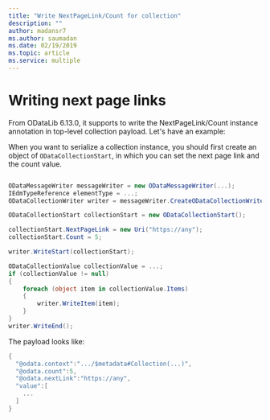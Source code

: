 ```yaml
---
title: "Write NextPageLink/Count for collection"
description: ""
author: madansr7
ms.author: saumadan
ms.date: 02/19/2019
ms.topic: article
ms.service: multiple
---
```

# Writing next page links

From ODataLib 6.13.0, it supports to write the NextPageLink/Count instance annotation in top-level collection payload. Let's have an example:

When you want to serialize a collection instance, you should first create an object of `ODataCollectionStart`, in which you can set the next page link and the count value.

```C#

ODataMessageWriter messageWriter = new ODataMessageWriter(...);
IEdmTypeReference elementType = ...;
ODataCollectionWriter writer = messageWriter.CreateODataCollectionWriter(elementType);

ODataCollectionStart collectionStart = new ODataCollectionStart();

collectionStart.NextPageLink = new Uri("https://any");
collectionStart.Count = 5;

writer.WriteStart(collectionStart);

ODataCollectionValue collectionValue = ...;
if (collectionValue != null)
{
    foreach (object item in collectionValue.Items)
    {
        writer.WriteItem(item);
    }
}
writer.WriteEnd();
```

The payload looks like:

```C#
{
  "@odata.context":".../$metadata#Collection(...)",
  "@odata.count":5,
  "@odata.nextLink":"https://any",
  "value":[
    ...
  ]
}
```
